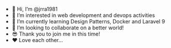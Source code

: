 - 👋 Hi, I’m @jrra1981
- 👀 I’m interested in web development and devops activities
- 🌱 I’m currently learning Design Patterns, Docker and Laravel 9
- 💞️ I’m looking to collaborate on a better world!
- 😎 Thank you to join me in this time!
- ❤ Love each other...

<!---
jrra1981/jrra1981 is a ✨ special ✨ repository because its `README.md` (this file) appears on your GitHub profile.
You can click the Preview link to take a look at your changes.
--->
